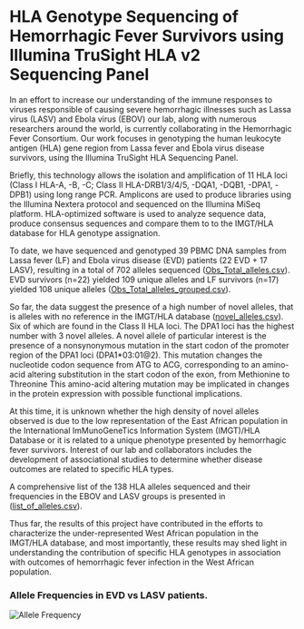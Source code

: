 # HLA Genotype Sequencing of Hemorrhagic Fever Survivors using Illumina TruSight HLA v2 Sequencing Panel

In an effort to increase our understanding of the immune responses to viruses responsible of causing severe hemorrhagic illnesses such as Lassa virus (LASV) and Ebola virus (EBOV) our lab, along with numerous researchers around the world, is currently collaborating in the Hemorrhagic Fever Consortium. Our work focuses in genotyping the human leukocyte antigen (HLA) gene region from Lassa fever and Ebola virus disease survivors, using the Illumina TruSight HLA Sequencing Panel.

Briefly, this technology allows the isolation and amplification of 11 HLA loci (Class I HLA-A, -B, -C; Class II HLA-DRB1/3/4/5, -DQA1, -DQB1, -DPA1, -DPB1) using long range PCR. Amplicons are used to produce libraries using the Illumina Nextera protocol and sequenced on the Illumina MiSeq platform. HLA-optimized software is used to analyze sequence data, produce consensus sequences and compare them to to the IMGT/HLA database for HLA genotype assignation.

To date, we have sequenced and genotyped 39 PBMC DNA samples from Lassa fever (LF) and Ebola virus disease (EVD) patients (22 EVD + 17 LASV), resulting in a total of 702 alleles sequenced ([Obs_Total_alleles.csv](Obs_Total_alleles.csv)). EVD survivors (n=22) yielded 109 unique alleles and LF survivors (n=17) yielded 108 unique alleles ([Obs_Total_alleles_grouped.csv](Obs_Total_alleles_grouped.csv)).

So far, the data suggest the presence of a high number of novel alleles, that is alleles with no reference in the IMGT/HLA database ([novel_alleles.csv](novel_alleles.csv)). Six of which are found in the Class II HLA loci. The DPA1 loci has the highest number with 3 novel alleles. A novel allele of particular interest is the presence of a nonsynonymous mutation in the start codon of the promoter region of the DPA1 loci (DPA1*03:01@2). This mutation changes the nucleotide codon sequence from ATG to ACG, corresponding to an amino-acid altering substitution in the start codon of the exon, from Methionine to Threonine This amino-acid altering mutation may be implicated in changes in the protein expression with possible functional implications. 

At this time, it is unknown whether the high density of novel alleles observed is due to the low representation of the East African population in the International ImMunoGeneTics Information System (IMGT)/HLA Database or it is related to a unique phenotype presented by hemorrhagic fever survivors.   Interest of our lab and collaborators includes the development of associational studies to determine whether disease outcomes are related to specific HLA types.

A comprehensive list of the 138 HLA alleles sequenced and their frequencies in the EBOV and LASV groups is presented in ([list_of_alleles.csv](list_of_alleles.csv)). 

Thus far, the results of this project have contributed in the efforts to characterize the under-represented West African population in the IMGT/HLA database, and most importantly, these results may shed light in understanding the contribution of specific HLA genotypes in association with outcomes of hemorrhagic fever infection in the West African population. 

### Allele Frequencies in EVD vs LASV patients.

![Allele Frequency](https://raw.githubusercontent.com/andersen-lab/lassa-ebola-hla/master/img/allele_frequency.png)
